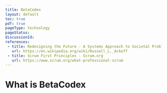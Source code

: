 ```yaml
---
title: BetaCodex
layout: default
toc: true
pdf: true
pageType: technology
pageStatus: 
discussionId: 
references:
 - title: Redesigning the Future - A Systems Approach to Societal Problems - Russell Ackoff
   url: https://en.wikipedia.org/wiki/Russell_L._Ackoff
 - title: Scrum First Principles - Scrum.org
   url: https://www.scrum.org/what-professional-scrum
---
```


# What is BetaCodex



